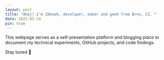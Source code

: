 ```yaml
---
layout: post
title: "Ahoj! I'm Zdenek, developer, maker and geek from Brno, CZ. "
date: 2025-05-24
pin: true
---
```


This webpage serves as a self-presentation platform and blogging place to document my technical experiments, GitHub projects, and code findings.

Stay tuned 🚀
